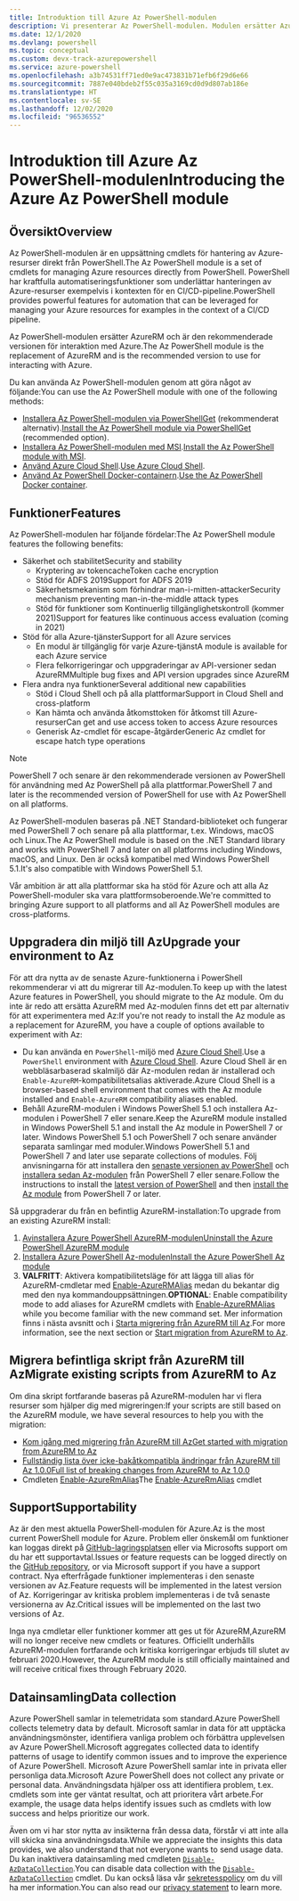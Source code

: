 ```yaml
---
title: Introduktion till Azure Az PowerShell-modulen
description: Vi presenterar Az PowerShell-modulen. Modulen ersätter AzureRM PowerShell-modulen och rekommenderas för interaktion med Azure.
ms.date: 12/1/2020
ms.devlang: powershell
ms.topic: conceptual
ms.custom: devx-track-azurepowershell
ms.service: azure-powershell
ms.openlocfilehash: a3b74531ff71ed0e9ac473831b71efb6f29d6e66
ms.sourcegitcommit: 7887e040bdeb2f55c035a3169cd0d9d807ab186e
ms.translationtype: HT
ms.contentlocale: sv-SE
ms.lasthandoff: 12/02/2020
ms.locfileid: "96536552"
---
```

# <a name="introducing-the-azure-az-powershell-module"></a><span data-ttu-id="8070f-103">Introduktion till Azure Az PowerShell-modulen</span><span class="sxs-lookup"><span data-stu-id="8070f-103">Introducing the Azure Az PowerShell module</span></span>

## <a name="overview"></a><span data-ttu-id="8070f-104">Översikt</span><span class="sxs-lookup"><span data-stu-id="8070f-104">Overview</span></span>

<span data-ttu-id="8070f-105">Az PowerShell-modulen är en uppsättning cmdlets för hantering av Azure-resurser direkt från PowerShell.</span><span class="sxs-lookup"><span data-stu-id="8070f-105">The Az PowerShell module is a set of cmdlets for managing Azure resources directly from PowerShell.</span></span> <span data-ttu-id="8070f-106">PowerShell har kraftfulla automatiseringsfunktioner som underlättar hanteringen av Azure-resurser exempelvis i kontexten för en CI/CD-pipeline.</span><span class="sxs-lookup"><span data-stu-id="8070f-106">PowerShell provides powerful features for automation that can be leveraged for managing your Azure resources for examples in the context of a CI/CD pipeline.</span></span>

<span data-ttu-id="8070f-107">Az PowerShell-modulen ersätter AzureRM och är den rekommenderade versionen för interaktion med Azure.</span><span class="sxs-lookup"><span data-stu-id="8070f-107">The Az PowerShell module is the replacement of AzureRM and is the recommended version to use for interacting with Azure.</span></span>

<span data-ttu-id="8070f-108">Du kan använda Az PowerShell-modulen genom att göra något av följande:</span><span class="sxs-lookup"><span data-stu-id="8070f-108">You can use the Az PowerShell module with one of the following methods:</span></span>

* <span data-ttu-id="8070f-109">[Installera Az PowerShell-modulen via PowerShellGet](install-az-ps.md) (rekommenderat alternativ).</span><span class="sxs-lookup"><span data-stu-id="8070f-109">[Install the Az PowerShell module via PowerShellGet](install-az-ps.md) (recommended option).</span></span>
* <span data-ttu-id="8070f-110">[Installera Az PowerShell-modulen med MSI](install-az-ps-msi.md).</span><span class="sxs-lookup"><span data-stu-id="8070f-110">[Install the Az PowerShell module with MSI](install-az-ps-msi.md).</span></span>
* <span data-ttu-id="8070f-111">[Använd Azure Cloud Shell](/azure/cloud-shell/overview).</span><span class="sxs-lookup"><span data-stu-id="8070f-111">[Use Azure Cloud Shell](/azure/cloud-shell/overview).</span></span>
* <span data-ttu-id="8070f-112">[Använd Az PowerShell Docker-containern](azureps-in-docker.md).</span><span class="sxs-lookup"><span data-stu-id="8070f-112">[Use the Az PowerShell Docker container](azureps-in-docker.md).</span></span>

## <a name="features"></a><span data-ttu-id="8070f-113">Funktioner</span><span class="sxs-lookup"><span data-stu-id="8070f-113">Features</span></span>

<span data-ttu-id="8070f-114">Az PowerShell-modulen har följande fördelar:</span><span class="sxs-lookup"><span data-stu-id="8070f-114">The Az PowerShell module features the following benefits:</span></span>

* <span data-ttu-id="8070f-115">Säkerhet och stabilitet</span><span class="sxs-lookup"><span data-stu-id="8070f-115">Security and stability</span></span>
  * <span data-ttu-id="8070f-116">Kryptering av tokencache</span><span class="sxs-lookup"><span data-stu-id="8070f-116">Token cache encryption</span></span>
  * <span data-ttu-id="8070f-117">Stöd för ADFS 2019</span><span class="sxs-lookup"><span data-stu-id="8070f-117">Support for ADFS 2019</span></span>
  * <span data-ttu-id="8070f-118">Säkerhetsmekanism som förhindrar man-i-mitten-attacker</span><span class="sxs-lookup"><span data-stu-id="8070f-118">Security mechanism preventing man-in-the-middle attack types</span></span>
  * <span data-ttu-id="8070f-119">Stöd för funktioner som Kontinuerlig tillgänglighetskontroll (kommer 2021)</span><span class="sxs-lookup"><span data-stu-id="8070f-119">Support for features like continuous access evaluation (coming in 2021)</span></span>
* <span data-ttu-id="8070f-120">Stöd för alla Azure-tjänster</span><span class="sxs-lookup"><span data-stu-id="8070f-120">Support for all Azure services</span></span>
  * <span data-ttu-id="8070f-121">En modul är tillgänglig för varje Azure-tjänst</span><span class="sxs-lookup"><span data-stu-id="8070f-121">A module is available for each Azure service</span></span>
  * <span data-ttu-id="8070f-122">Flera felkorrigeringar och uppgraderingar av API-versioner sedan AzureRM</span><span class="sxs-lookup"><span data-stu-id="8070f-122">Multiple bug fixes and API version upgrades since AzureRM</span></span>
* <span data-ttu-id="8070f-123">Flera andra nya funktioner</span><span class="sxs-lookup"><span data-stu-id="8070f-123">Several additional new capabilities</span></span>
  * <span data-ttu-id="8070f-124">Stöd i Cloud Shell och på alla plattformar</span><span class="sxs-lookup"><span data-stu-id="8070f-124">Support in Cloud Shell and cross-platform</span></span>
  * <span data-ttu-id="8070f-125">Kan hämta och använda åtkomsttoken för åtkomst till Azure-resurser</span><span class="sxs-lookup"><span data-stu-id="8070f-125">Can get and use access token to access Azure resources</span></span>
  * <span data-ttu-id="8070f-126">Generisk Az-cmdlet för escape-åtgärder</span><span class="sxs-lookup"><span data-stu-id="8070f-126">Generic Az cmdlet for escape hatch type operations</span></span>

> [!NOTE]
> <span data-ttu-id="8070f-127">PowerShell 7 och senare är den rekommenderade versionen av PowerShell för användning med Az PowerShell på alla plattformar.</span><span class="sxs-lookup"><span data-stu-id="8070f-127">PowerShell 7 and later is the recommended version of PowerShell for use with Az PowerShell on all platforms.</span></span>

<span data-ttu-id="8070f-128">Az PowerShell-modulen baseras på .NET Standard-biblioteket och fungerar med PowerShell 7 och senare på alla plattformar, t.ex. Windows, macOS och Linux.</span><span class="sxs-lookup"><span data-stu-id="8070f-128">The Az PowerShell module is based on the .NET Standard library and works with PowerShell 7 and later on all platforms including Windows, macOS, and Linux.</span></span> <span data-ttu-id="8070f-129">Den är också kompatibel med Windows PowerShell 5.1.</span><span class="sxs-lookup"><span data-stu-id="8070f-129">It's also compatible with Windows PowerShell 5.1.</span></span>

<span data-ttu-id="8070f-130">Vår ambition är att alla plattformar ska ha stöd för Azure och att alla Az PowerShell-moduler ska vara plattformsoberoende.</span><span class="sxs-lookup"><span data-stu-id="8070f-130">We're committed to bringing Azure support to all platforms and all Az PowerShell modules are cross-platforms.</span></span>

## <a name="upgrade-your-environment-to-az"></a><span data-ttu-id="8070f-131">Uppgradera din miljö till Az</span><span class="sxs-lookup"><span data-stu-id="8070f-131">Upgrade your environment to Az</span></span>

<span data-ttu-id="8070f-132">För att dra nytta av de senaste Azure-funktionerna i PowerShell rekommenderar vi att du migrerar till Az-modulen.</span><span class="sxs-lookup"><span data-stu-id="8070f-132">To keep up with the latest Azure features in PowerShell, you should migrate to the Az module.</span></span> <span data-ttu-id="8070f-133">Om du inte är redo att ersätta AzureRM med Az-modulen finns det ett par alternativ för att experimentera med Az:</span><span class="sxs-lookup"><span data-stu-id="8070f-133">If you're not ready to install the Az module as a replacement for AzureRM, you have a couple of options available to experiment with Az:</span></span>

* <span data-ttu-id="8070f-134">Du kan använda en `PowerShell`-miljö med [Azure Cloud Shell](/azure/cloud-shell/overview).</span><span class="sxs-lookup"><span data-stu-id="8070f-134">Use a `PowerShell` environment with [Azure Cloud Shell](/azure/cloud-shell/overview).</span></span> <span data-ttu-id="8070f-135">Azure Cloud Shell är en webbläsarbaserad skalmiljö där Az-modulen redan är installerad och `Enable-AzureRM`-kompatibilitetsalias aktiverade.</span><span class="sxs-lookup"><span data-stu-id="8070f-135">Azure Cloud Shell is a browser-based shell environment that comes with the Az module installed and `Enable-AzureRM` compatibility aliases enabled.</span></span>
* <span data-ttu-id="8070f-136">Behåll AzureRM-modulen i Windows PowerShell 5.1 och installera Az-modulen i PowerShell 7 eller senare.</span><span class="sxs-lookup"><span data-stu-id="8070f-136">Keep the AzureRM module installed in Windows PowerShell 5.1 and install the Az module in PowerShell 7 or later.</span></span> <span data-ttu-id="8070f-137">Windows PowerShell 5.1 och PowerShell 7 och senare använder separata samlingar med moduler.</span><span class="sxs-lookup"><span data-stu-id="8070f-137">Windows PowerShell 5.1 and PowerShell 7 and later use separate collections of modules.</span></span> <span data-ttu-id="8070f-138">Följ anvisningarna för att installera den [senaste versionen av PowerShell](/powershell/scripting/install/installing-powershell) och [installera sedan Az-modulen](install-az-ps.md) från PowerShell 7 eller senare.</span><span class="sxs-lookup"><span data-stu-id="8070f-138">Follow the instructions to install the [latest version of PowerShell](/powershell/scripting/install/installing-powershell) and then [install the Az module](install-az-ps.md) from PowerShell 7 or later.</span></span>

<span data-ttu-id="8070f-139">Så uppgraderar du från en befintlig AzureRM-installation:</span><span class="sxs-lookup"><span data-stu-id="8070f-139">To upgrade from an existing AzureRM install:</span></span>

1. [<span data-ttu-id="8070f-140">Avinstallera Azure PowerShell AzureRM-modulen</span><span class="sxs-lookup"><span data-stu-id="8070f-140">Uninstall the Azure PowerShell AzureRM module</span></span>](/powershell/azure/uninstall-az-ps#uninstall-the-azurerm-module)
1. [<span data-ttu-id="8070f-141">Installera Azure PowerShell Az-modulen</span><span class="sxs-lookup"><span data-stu-id="8070f-141">Install the Azure PowerShell Az module</span></span>](install-az-ps.md)
1. <span data-ttu-id="8070f-142">**VALFRITT**: Aktivera kompatibilitetsläge för att lägga till alias för AzureRM-cmdletar med [Enable-AzureRMAlias](/powershell/module/az.accounts/enable-azurermalias) medan du bekantar dig med den nya kommandouppsättningen.</span><span class="sxs-lookup"><span data-stu-id="8070f-142">**OPTIONAL**: Enable compatibility mode to add aliases for AzureRM cmdlets with [Enable-AzureRMAlias](/powershell/module/az.accounts/enable-azurermalias) while you become familiar with the new command set.</span></span> <span data-ttu-id="8070f-143">Mer information finns i nästa avsnitt och i [Starta migrering från AzureRM till Az](migrate-from-azurerm-to-az.md).</span><span class="sxs-lookup"><span data-stu-id="8070f-143">For more information, see the next section or [Start migration from AzureRM to Az](migrate-from-azurerm-to-az.md).</span></span>

## <a name="migrate-existing-scripts-from-azurerm-to-az"></a><span data-ttu-id="8070f-144">Migrera befintliga skript från AzureRM till Az</span><span class="sxs-lookup"><span data-stu-id="8070f-144">Migrate existing scripts from AzureRM to Az</span></span>

<span data-ttu-id="8070f-145">Om dina skript fortfarande baseras på AzureRM-modulen har vi flera resurser som hjälper dig med migreringen:</span><span class="sxs-lookup"><span data-stu-id="8070f-145">If your scripts are still based on the AzureRM module, we have several resources to help you with the migration:</span></span>

* [<span data-ttu-id="8070f-146">Kom igång med migrering från AzureRM till Az</span><span class="sxs-lookup"><span data-stu-id="8070f-146">Get started with migration from AzureRM to Az</span></span>](migrate-from-azurerm-to-az.md)
* [<span data-ttu-id="8070f-147">Fullständig lista över icke-bakåtkompatibla ändringar från AzureRM till Az 1.0.0</span><span class="sxs-lookup"><span data-stu-id="8070f-147">Full list of breaking changes from AzureRM to Az 1.0.0</span></span>](migrate-az-1.0.0.md)
* <span data-ttu-id="8070f-148">Cmdleten [Enable-AzureRmAlias](/powershell/module/az.accounts/enable-azurermalias)</span><span class="sxs-lookup"><span data-stu-id="8070f-148">The [Enable-AzureRmAlias](/powershell/module/az.accounts/enable-azurermalias) cmdlet</span></span>

## <a name="supportability"></a><span data-ttu-id="8070f-149">Support</span><span class="sxs-lookup"><span data-stu-id="8070f-149">Supportability</span></span>

<span data-ttu-id="8070f-150">Az är den mest aktuella PowerShell-modulen för Azure.</span><span class="sxs-lookup"><span data-stu-id="8070f-150">Az is the most current PowerShell module for Azure.</span></span> <span data-ttu-id="8070f-151">Problem eller önskemål om funktioner kan loggas direkt på [GitHub-lagringsplatsen](https://github.com/Azure/azure-powershell) eller via Microsofts support om du har ett supportavtal.</span><span class="sxs-lookup"><span data-stu-id="8070f-151">Issues or feature requests can be logged directly on the [GitHub repository](https://github.com/Azure/azure-powershell), or via Microsoft support if you have a support contract.</span></span> <span data-ttu-id="8070f-152">Nya efterfrågade funktioner implementeras i den senaste versionen av Az.</span><span class="sxs-lookup"><span data-stu-id="8070f-152">Feature requests will be implemented in the latest version of Az.</span></span> <span data-ttu-id="8070f-153">Korrigeringar av kritiska problem implementeras i de två senaste versionerna av Az.</span><span class="sxs-lookup"><span data-stu-id="8070f-153">Critical issues will be implemented on the last two versions of Az.</span></span>

<span data-ttu-id="8070f-154">Inga nya cmdletar eller funktioner kommer att ges ut för AzureRM,</span><span class="sxs-lookup"><span data-stu-id="8070f-154">AzureRM will no longer receive new cmdlets or features.</span></span> <span data-ttu-id="8070f-155">Officiellt underhålls AzureRM-modulen fortfarande och kritiska korrigeringar erbjuds till slutet av februari 2020.</span><span class="sxs-lookup"><span data-stu-id="8070f-155">However, the AzureRM module is still officially maintained and will receive critical fixes through February 2020.</span></span>

## <a name="data-collection"></a><span data-ttu-id="8070f-156">Datainsamling</span><span class="sxs-lookup"><span data-stu-id="8070f-156">Data collection</span></span>

<span data-ttu-id="8070f-157">Azure PowerShell samlar in telemetridata som standard.</span><span class="sxs-lookup"><span data-stu-id="8070f-157">Azure PowerShell collects telemetry data by default.</span></span> <span data-ttu-id="8070f-158">Microsoft samlar in data för att upptäcka användningsmönster, identifiera vanliga problem och förbättra upplevelsen av Azure PowerShell.</span><span class="sxs-lookup"><span data-stu-id="8070f-158">Microsoft aggregates collected data to identify patterns of usage to identify common issues and to improve the experience of Azure PowerShell.</span></span>
<span data-ttu-id="8070f-159">Microsoft Azure PowerShell samlar inte in privata eller personliga data.</span><span class="sxs-lookup"><span data-stu-id="8070f-159">Microsoft Azure PowerShell does not collect any private or personal data.</span></span> <span data-ttu-id="8070f-160">Användningsdata hjälper oss att identifiera problem, t.ex. cmdlets som inte ger väntat resultat, och att prioritera vårt arbete.</span><span class="sxs-lookup"><span data-stu-id="8070f-160">For example, the usage data helps identify issues such as cmdlets with low success and helps prioritize our work.</span></span>

<span data-ttu-id="8070f-161">Även om vi har stor nytta av insikterna från dessa data, förstår vi att inte alla vill skicka sina användningsdata.</span><span class="sxs-lookup"><span data-stu-id="8070f-161">While we appreciate the insights this data provides, we also understand that not everyone wants to send usage data.</span></span> <span data-ttu-id="8070f-162">Du kan inaktivera datainsamling med cmdleten [`Disable-AzDataCollection`](/powershell/module/az.accounts/disable-azdatacollection).</span><span class="sxs-lookup"><span data-stu-id="8070f-162">You can disable data collection with the [`Disable-AzDataCollection`](/powershell/module/az.accounts/disable-azdatacollection) cmdlet.</span></span> <span data-ttu-id="8070f-163">Du kan också läsa vår [sekretesspolicy](https://privacy.microsoft.com/privacystatement) om du vill ha mer information.</span><span class="sxs-lookup"><span data-stu-id="8070f-163">You can also read our [privacy statement](https://privacy.microsoft.com/privacystatement) to learn more.</span></span>
